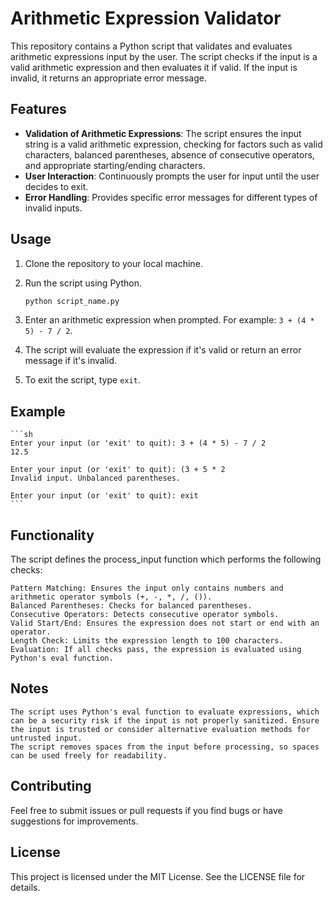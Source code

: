 # Arithmetic Expression Validator

This repository contains a Python script that validates and evaluates arithmetic expressions input by the user. The script checks if the input is a valid arithmetic expression and then evaluates it if valid. If the input is invalid, it returns an appropriate error message.

## Features

- **Validation of Arithmetic Expressions**: The script ensures the input string is a valid arithmetic expression, checking for factors such as valid characters, balanced parentheses, absence of consecutive operators, and appropriate starting/ending characters.
- **User Interaction**: Continuously prompts the user for input until the user decides to exit.
- **Error Handling**: Provides specific error messages for different types of invalid inputs.

## Usage

1. Clone the repository to your local machine.
2. Run the script using Python.

    ```sh
    python script_name.py
    ```

3. Enter an arithmetic expression when prompted. For example: `3 + (4 * 5) - 7 / 2`.
4. The script will evaluate the expression if it's valid or return an error message if it's invalid.
5. To exit the script, type `exit`.

## Example

    ```sh
    Enter your input (or 'exit' to quit): 3 + (4 * 5) - 7 / 2
    12.5
    
    Enter your input (or 'exit' to quit): (3 + 5 * 2
    Invalid input. Unbalanced parentheses.
    
    Enter your input (or 'exit' to quit): exit
    ```
## Functionality

The script defines the process_input function which performs the following checks:

    Pattern Matching: Ensures the input only contains numbers and arithmetic operator symbols (+, -, *, /, ()).
    Balanced Parentheses: Checks for balanced parentheses.
    Consecutive Operators: Detects consecutive operator symbols.
    Valid Start/End: Ensures the expression does not start or end with an operator.
    Length Check: Limits the expression length to 100 characters.
    Evaluation: If all checks pass, the expression is evaluated using Python's eval function.

## Notes

    The script uses Python's eval function to evaluate expressions, which can be a security risk if the input is not properly sanitized. Ensure the input is trusted or consider alternative evaluation methods for untrusted input.
    The script removes spaces from the input before processing, so spaces can be used freely for readability.

## Contributing

Feel free to submit issues or pull requests if you find bugs or have suggestions for improvements.
## License

This project is licensed under the MIT License. See the LICENSE file for details.
